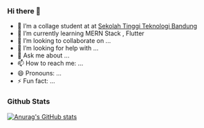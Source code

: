 ### Hi there 👋

<!--
**ahmadm712/ahmadm712** is a ✨ _special_ ✨ repository because its `README.md` (this file) appears on your GitHub profile.

Here are some ideas to get you started:
-->

- 🔭 I’m a collage student at at [Sekolah Tinggi Teknologi Bandung](https://sttbandung.ac.id)
- 🌱 I’m currently learning MERN Stack , Flutter
- 👯 I’m looking to collaborate on ...
- 🤔 I’m looking for help with ...
- 💬 Ask me about ...
- 📫 How to reach me: ...
- 😄 Pronouns: ...
- ⚡ Fun fact: ...

### Github Stats
[![Anurag's GitHub stats](https://github-readme-stats.vercel.app/api?username=ahmadm712)](https://github.com/anuraghazra/github-readme-stats)
